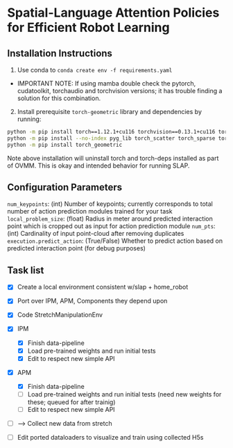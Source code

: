 # Spatial-Language Attention Policies for Efficient Robot Learning

## Installation Instructions

1. Use conda to `conda create env -f requirements.yaml` 
  - IMPORTANT NOTE: If using mamba double check the pytorch, cudatoolkit, torchaudio and torchvision versions; it has trouble finding a solution for this combination.
2. Install prerequisite `torch-geometric` library and dependencies by running:
```bash
python -m pip install torch==1.12.1+cu116 torchvision==0.13.1+cu116 torchaudio==0.12.1 --extra-index-url https://download.pytorch.org/whl/cu116
python -m pip install --no-index pyg_lib torch_scatter torch_sparse torch_cluster torch_spline_conv -f https://data.pyg.org/whl/torch-1.12.1+cu116.html
python -m pip install torch_geometric
```

Note above installation will uninstall torch and torch-deps installed as part of OVMM. This is okay and intended behavior for running SLAP.

## Configuration Parameters

`num_keypoints`: (int) Number of keypoints; currently corresponds to total number of action prediction modules trained for your task
`local_problem_size`: (float) Radius in meter around predicted interaction point which is cropped out as input for action prediction module
`num_pts`: (int) Cardinality of input point-cloud after removing duplicates
`execution.predict_action`: (True/False) Whether to predict action based on predicted interaction point (for debug purposes)

## Task list

- [x] Create a local environment consistent w/slap + home_robot
- [x] Port over IPM, APM, Components they depend upon
- [x] Code StretchManipulationEnv
- [x] IPM
  - [x] Finish data-pipeline
  - [x] Load pre-trained weights and run initial tests
  - [x] Edit to respect new simple API
- [x] APM
  - [x] Finish data-pipeline
  - [ ] Load pre-trained weights and run initial tests (need new weights for these; queued for after trainig)
  - [ ] Edit to respect new simple API
- [ ] --> Collect new data from stretch
- [ ] Edit ported dataloaders to visualize and train using collected H5s

